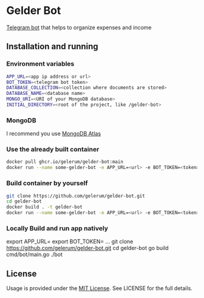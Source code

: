 # Gelder Bot
[Telegram bot](https://t.me/gelderbot) that helps to organize expenses and income
## Installation and running
### Environment variables
```bash
APP_URL=<app ip address or url>
BOT_TOKEN=<telegram bot token>
DATABASE_COLLECTION=<collection where documents are stored>
DATABASE_NAME=<database name>
MONGO_URI=<URI of your MongoDB database>
INITIAL_DIRECTORY=<root of the project, like /gelder-bot>
```
### MongoDB
I recommend you use [MongoDB Atlas](https://www.mongodb.com/atlas/database)
### Use the already built container
```bash
docker pull ghcr.io/gelerum/gelder-bot:main
docker run --name some-gelder-bot -e APP_URL=<url> -e BOT_TOKEN=<token>...  -d gelder-bot
```
### Build container by yourself
```bash
git clone https://github.com/gelerum/gelder-bot.git
cd gelder-bot
docker build . -t gelder-bot
docker run --name some-gelder-bot -e APP_URL=<url> -e BOT_TOKEN=<token>...  -d gelder-bot
```
### Locally Build and run app natively
export APP_URL=<url>
export BOT_TOKEN=<token>
...
git clone https://github.com/gelerum/gelder-bot.git
cd gelder-bot
go build cmd/bot/main.go
./bot
## License
Usage is provided under the [MIT License](https://opensource.org/licenses/mit-license.php). See LICENSE for the full details.